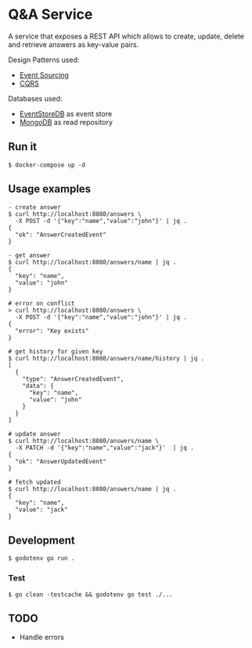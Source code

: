 # Q&A Service
A service that exposes a REST API which allows to create, update, delete and retrieve answers as key-value pairs.

Design Patterns used:
- [Event Sourcing](https://www.eventstore.com/event-sourcing)
- [CQRS](https://www.eventstore.com/cqrs-pattern)

Databases used:
- [EventStoreDB](https://www.eventstore.com/) as event store
- [MongoDB](https://www.mongodb.com/) as read repository

## Run it
```
$ docker-compose up -d
```

## Usage examples

```
- create answer
$ curl http://localhost:8080/answers \
  -X POST -d '{"key":"name","value":"john"}' | jq .
{
  "ok": "AnswerCreatedEvent"
}

- get answer
$ curl http://localhost:8080/answers/name | jq .
{
  "key": "name",
  "value": "john"
}

# error on conflict
> curl http://localhost:8080/answers \
  -X POST -d '{"key":"name","value":"john"}' | jq .
{
  "error": "Key exists"
}

# get history for given key
$ curl http://localhost:8080/answers/name/history | jq .
[
  {
    "type": "AnswerCreatedEvent",
    "data": {
      "key": "name",
      "value": "john"
    }
  }
]

# update answer
$ curl http://localhost:8080/answers/name \
  -X PATCH -d '{"key":"name","value":"jack"}'  | jq .
{
  "ok": "AnswerUpdatedEvent"
}

# fetch updated
$ curl http://localhost:8080/answers/name | jq .
{
  "key": "name",
  "value": "jack"
}
```

## Development
```
$ godotenv go run .
```

### Test
```
$ go clean -testcache && godotenv go test ./...
```

## TODO
- Handle errors